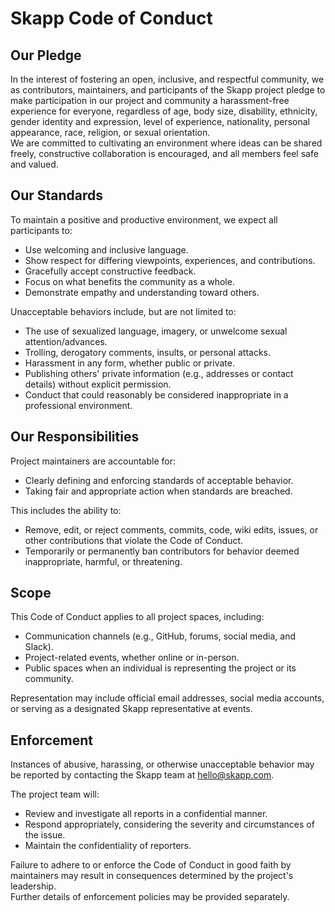 # Skapp Code of Conduct

## Our Pledge

In the interest of fostering an open, inclusive, and respectful community, we as contributors, maintainers, and participants of the Skapp project pledge to make participation in our project and community a harassment-free experience for everyone, regardless of age, body size, disability, ethnicity, gender identity and expression, level of experience, nationality, personal appearance, race, religion, or sexual orientation.  
We are committed to cultivating an environment where ideas can be shared freely, constructive collaboration is encouraged, and all members feel safe and valued.

## Our Standards

To maintain a positive and productive environment, we expect all participants to:

- Use welcoming and inclusive language.
- Show respect for differing viewpoints, experiences, and contributions.
- Gracefully accept constructive feedback.
- Focus on what benefits the community as a whole.
- Demonstrate empathy and understanding toward others.

Unacceptable behaviors include, but are not limited to:

- The use of sexualized language, imagery, or unwelcome sexual attention/advances.
- Trolling, derogatory comments, insults, or personal attacks.
- Harassment in any form, whether public or private.
- Publishing others' private information (e.g., addresses or contact details) without explicit permission.
- Conduct that could reasonably be considered inappropriate in a professional environment.

## Our Responsibilities

Project maintainers are accountable for:

- Clearly defining and enforcing standards of acceptable behavior.
- Taking fair and appropriate action when standards are breached.

This includes the ability to:

- Remove, edit, or reject comments, commits, code, wiki edits, issues, or other contributions that violate the Code of Conduct.
- Temporarily or permanently ban contributors for behavior deemed inappropriate, harmful, or threatening.

## Scope

This Code of Conduct applies to all project spaces, including:

- Communication channels (e.g., GitHub, forums, social media, and Slack).
- Project-related events, whether online or in-person.
- Public spaces when an individual is representing the project or its community.

Representation may include official email addresses, social media accounts, or serving as a designated Skapp representative at events.

## Enforcement

Instances of abusive, harassing, or otherwise unacceptable behavior may be reported by contacting the Skapp team at hello@skapp.com.

The project team will:

- Review and investigate all reports in a confidential manner.
- Respond appropriately, considering the severity and circumstances of the issue.
- Maintain the confidentiality of reporters.

Failure to adhere to or enforce the Code of Conduct in good faith by maintainers may result in consequences determined by the project's leadership.  
Further details of enforcement policies may be provided separately.
